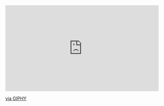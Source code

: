 <iframe src="https://giphy.com/embed/xTiTnoHt2NwerFMsCI" width="480" height="270" frameBorder="0" class="giphy-embed" allowFullScreen></iframe><p><a href="https://giphy.com/gifs/wwe-john-cena-super-saiyan-xTiTnoHt2NwerFMsCI">via GIPHY</a></p>
